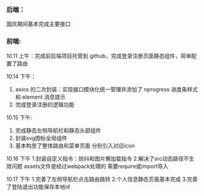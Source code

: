 ### 后端：

国庆期间基本完成主要接口

### 前端:

10.11 上午：完成前后端项目托管到 github，完成登录注册页面静态组件，简单配置了路由

10.14 下午： 
1. axios 的二次封装：实现接口模块化统一管理并添加了 nprogress 进度条样式和 element 消息提示
2. 完成登录注册的逻辑功能

10.15 下午:

1. 完成静态左侧导航栏和静态头部组件
2. 封装svg图标全局组件
3. 基本构思了整体路由和菜单页面 分别引入对应icon

10.16 下午
1.封装自定义指令：防抖和图片懒加载指令
2.解决了src动态路径不生效问题 assets文件是经过webpack处理的 需要require或import导入

10.17 下午
1.完善了左侧导航栏点击路由跳转
2.个人信息静态页面基本完成
3.完善了登陆退出功能保存本地id 